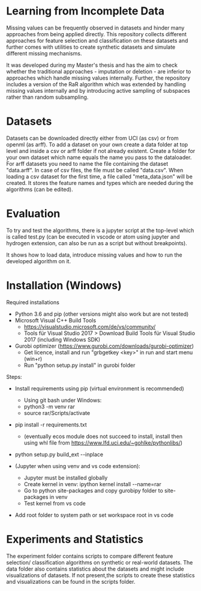 # Learning from Incomplete Data

Missing values can be frequently observed in datasets and hinder many approaches from being applied directly. 
This repository collects different approaches for feature selection and classification on these datasets and further comes with utilities to create synthetic datasets and simulate different missing mechanisms.

It was developed during my Master's thesis and has the aim to check whether the traditional approaches - imputation or deletion - are inferior to approaches which handle missing values internally.
Further, the repository includes a version of the RaR algorithm which was extended by handling missing values internally and by introducing active sampling of subspaces rather than random subsampling.

# Datasets

Datasets can be downloaded directly either from UCI (as csv) or from openml (as arff). To add a dataset on your own create a data folder at top level and inside a csv or arff folder if not already existent. Create a folder for your own dataset which name equals the name you pass to the dataloader. For arff datasets you need to name the file containing the dataset "data.arff". In case of csv files, the file must be called "data.csv". When loading a csv dataset for the first time, a file called "meta_data.json" will be created. It stores the feature names and types which are needed during the algorithms (can be edited).

# Evaluation

To try and test the algorithms, there is a jupyter script at the top-level which is called test.py (can be executed in vscode or atom using jupyter and hydrogen extension, can also be run as a script but without breakpoints). 

It shows how to load data, introduce missing values and how to run the developed algorithm on it.

# Installation (Windows)

Required installations
- Python 3.6 and pip (other versions might also work but are not tested)
- Microsoft Visual C++ Build Tools
    - https://visualstudio.microsoft.com/de/vs/community/
    - Tools für Visual Studio 2017 > Download Build Tools für Visual Studio 2017 (including Windows SDK)
- Gurobi optimizer (https://www.gurobi.com/downloads/gurobi-optimizer)
    - Get licence, install and run "grbgetkey \<key\>" in run and start menu (win+r)
    - Run "python setup.py install" in gurobi folder

Steps:
- Install requirements using pip (virtual environment is recommended)
    - Using git bash under Windows:
    - python3 -m venv rar
    - source rar/Scripts/activate
- pip install -r requirements.txt
    - (eventually ecos module does not succeed to install, install then using whl file from https://www.lfd.uci.edu/~gohlke/pythonlibs/)
- python setup.py build_ext --inplace

- (Jupyter when using venv and vs code extension):
    - Jupyter must be installed globally
    - Create kernel in venv: ipython kernel install --name=rar
    - Go to python site-packages and copy gurobipy folder to site-packages in venv
    - Test kernel from vs code

- Add root folder to system path or set workspace root in vs code

# Experiments and Statistics

The experiment folder contains scripts to compare different feature selection/ classification algorithms on synthetic or real-world datasets.
The data folder also contains statistics about the datasets and might include visualizations of datasets. If not present,the scripts to create these statistics and visualizations can be found in the scripts folder.